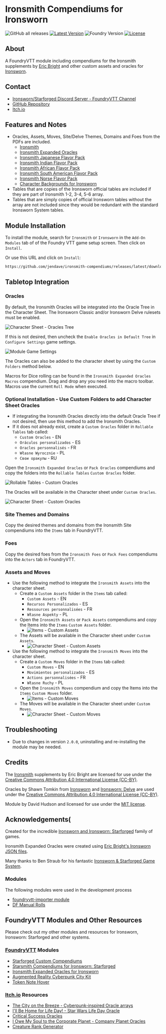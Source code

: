 # Ironsmith Compendiums for Ironsworn

![GitHub all releases](https://img.shields.io/github/downloads/jendave/ironsmith-compendiums/total)
[![Latest Version](https://img.shields.io/github/v/release/jendave/ironsmith-compendiums?display_name=tag&sort=semver&label=Latest%20Version)](https://github.com/jendave/ironsmith-compendiums/releases/latest)
![Foundry Version](https://img.shields.io/endpoint?url=https://foundryshields.com/version?url=https%3A%2F%2Fraw.githubusercontent.com%2Fjendave%2Fironsmith-compendiums%2Fmain%2Fmodule.json)
[![License](https://img.shields.io/github/license/jendave/ironsmith-compendiums)](LICENSE)

## About

A FoundryVTT module including compendiums for the Ironsmith supplements by [Eric Bright](https://preview.drivethrurpg.com/en/browse?keyword=eric%20bright) and other custom assets and oracles for [Ironsworn](https://tomkinpress.com/).

## Contact

* [Ironsworn/Starforged Discord Server - FoundryVTT Channel](https://discord.com/channels/437120373436186625/867434336201605160)
* [GitHub Repository](https://github.com/jendave/ironsmith-compendiums)
* [Itch.io](https://jendave.itch.io/)

## Features and Notes

* Oracles, Assets, Moves, Site/Delve Themes, Domains and Foes from the PDFs are included.
  * [Ironsmith](https://preview.drivethrurpg.com/en/product/351813/ironsmith)
  * [Ironsmith Expanded Oracles](https://preview.drivethrurpg.com/en/product/333665/Ironsmith-Expanded-Oracles)
  * [Ironsmith Japanese Flavor Pack](https://preview.drivethrurpg.com/en/product/372140/ironsmith-japanese-mythology-flavor-pack-softcover)
  * [Ironsmith Indian Flavor Pack](https://preview.drivethrurpg.com/en/product/374967/ironsmith-indian-hindu-mythology-flavor-pack-softcover)
  * [Ironsmith African Flavor Pack](https://preview.drivethrurpg.com/en/product/374198/ironsmith-african-mythology-flavor-pack-softcover)
  * [Ironsmith South American Flavor Pack](https://preview.drivethrurpg.com/en/product/374202/ironsmith-south-american-mythology-flavor-pack-softcover)
  * [Ironsmith Norse Flavor Pack](https://preview.drivethrurpg.com/en/product/372161/ironsmith-norse-mythology-flavor-pack-softcover)
  * [Character Backgrounds for Ironsworn](https://www.ironswornrpg.com/post/character-backgrounds-for-ironsworn?cid=8868bea5-3c91-40b5-b1bc-d6d026f45cc3&postId=63598074-ff4c-4bda-beb1-80317d09f4f7&utm_campaign=7067f655-69ec-4c0b-823c-134124256896&utm_content=491cd93c-b314-4fa4-8e46-721ee00ee645&utm_medium=mail&utm_source=so)
* Tables that are copies of the Ironsworn official tables are included if they are part of Ironsmith 1-2, 3-4, 5-6 array.
* Tables that are simply copies of official Ironsworn tables without the array are not included since they would be redundant with the standard Ironsworn System tables.

## Module Installation

To install the module, search for `Ironsmith` or `Ironsworn` in the `Add-On Modules` tab of of the Foundry VTT game setup screen. Then click on `Install`.

Or use this URL and click on `Install`:

```bash
https://github.com/jendave/ironsmith-compendiums/releases/latest/download/module.json
```

## Tabletop Integration

### Oracles

By default, the Ironsmith Oracles will be integrated into the Oracle Tree in the Character Sheet. The Ironsworn Classic and/or Ironsworn Delve rulesets must be enabled.

![Character Sheet - Oracles Tree](https://github.com/jendave/ironsmith-compendiums/blob/main/docs/oracle-tree-character-sheet.jpg?raw=true)

If this is not desired, then uncheck the `Enable Oracles in Default Tree` in `Configure Settings` game settings.

![Module Game Settings](https://github.com/jendave/ironsmith-compendiums/blob/main/docs/module-game-settings.jpg?raw=true)

The Oracles can also be added to the character sheet by using the `Custom Folders` method below.

Macros for Dice rolling can be found in the `Ironsmith Expanded Oracles Macros` compendium. Drag and drop any you need into the macro toolbar. Macros use the current `Roll Mode` when executed.

### Optional Installation - Use Custom Folders to add Character Sheet Oracles

* If integrating the Ironsmith Oracles directly into the default Oracle Tree if not desired, then use this method to add the Ironsmith Oracles.
* If it does not already exist, create a `Custom Oracles` folder in `Rollable Tables` tab called:
  * `Custom Oracles` - EN
  * `Oráculos personalizados` - ES
  * `Oracles personnalisés` - FR
  * `Własne Wyrocznie` - PL
  * `Свои оракулы` - RU

Open the `Ironsmith Expanded Oracles` or `Pack Oracles` compendiums and copy the folders into the `Rollable Tables` `Custom Oracles` folder.

![Rollable Tables - Custom Oracles](https://github.com/jendave/ironsmith-compendiums/blob/main/docs/custom-oracles-rollable-tables.jpg?raw=true)

The Oracles will be available in the Character sheet under `Custom Oracles`.

![Character Sheet - Custom Oracles](https://github.com/jendave/ironsmith-compendiums/blob/main//docs/custom-oracles-character-sheet.jpg?raw=true)

### Site Themes and Domains

Copy the desired themes and domains from the Ironsmith Site compendiums into the `Items` tab in FoundryVTT.

### Foes

Copy the desired foes from the `Ironsmith Foes` or `Pack Foes` compendiums into the `Actors` tab in FoundryVTT.

### Assets and Moves

* Use the following method to integrate the `Ironsmith Assets` into the character sheet.
  * Create a `Custom Assets` folder in the `Items` tab called:
    * `Custom Assets` - EN
    * `Recursos Personalizados` - ES
    * `Ressources personnalisées` - FR
    * `Własne Aspekty` - PL
  * Open the `Ironsmith Assets` or `Pack Assets` compendiums and copy the Items into the `Items` `Custom Assets` folder.
    * ![Items - Custom Assets](https://github.com/jendave/ironsmith-compendiums/blob/main/docs/custom-assets-items.jpg?raw=true)
  * The Assets will be available in the Character sheet under `Custom Assets`.
    * ![Character Sheet - Custom Assets](https://github.com/jendave/ironsmith-compendiums/blob/main/docs/custom-assets-character-sheet.jpg?raw=true)
* Use the following method to integrate the `Ironsmith Moves` into the character sheet.
  * Create a `Custom Moves` folder in the `Items` tab called:
    * `Custom Moves` - EN
    * `Movimientos personalizados` - ES
    * `Actions personnalisées` - FR
    * `Własne Ruchy` - PL
  * Open the `Ironsmith Moves` compendium and copy the Items into the `Items` `Custom Moves` folder.
    * ![Items - Custom Moves](https://github.com/jendave/ironsmith-compendiums/blob/main/docs/custom-moves-items.jpg?raw=true)
  * The Moves will be available in the Character sheet under `Custom Moves`.
    * ![Character Sheet - Custom Moves](https://github.com/jendave/ironsmith-compendiums/blob/main/docs/custom-moves-character-sheet.jpg?raw=true)

## Troubleshooting

* Due to changes in version `2.0.0`, uninstalling and re-installing the module may be needed.

## Credits

The [Ironsmith](https://preview.drivethrurpg.com/en/product/351813/ironsmith) supplements by Eric Bright are licensed for use under the [Creative Commons Attribution 4.0 International License (CC-BY)](https://creativecommons.org/licenses/by/4.0/).

Oracles by Shawn Tomkin from [Ironsworn](https://tomkinpress.com/pages/ironsworn) and [Ironsworn: Delve](https://tomkinpress.com/pages/ironsworn-delve) are used under the [Creative Commons Attribution 4.0 International License (CC-BY)](https://creativecommons.org/licenses/by/4.0/).

Module by David Hudson and licensed for use under the [MIT license](https://opensource.org/license/mit/).

## Acknowledgements(

Created for the incredible [Ironsworn and Ironsworn: Starforged](https://tomkinpress.com/) family of games.

Ironsmith Expanded Oracles were created using [Eric Bright's Ironsworn JSON files](https://github.com/ericbright2002/Forged_in_Obsidian).

Many thanks to Ben Straub for his fantastic [Ironsworn & Starforged Game System](https://foundryvtt.com/packages/foundry-ironsworn).

### Modules

The following modules were used in the development process

* [foundryvtt-importer module](https://github.com/EthanJWright/foundryvtt-importer)
* [DF Manual Rolls](https://foundryvtt.com/packages/df-manual-rolls)

## FoundryVTT Modules and Other Resources

Please check out my other modules and resources for Ironsworn, Ironsworn: Starforged and other systems.

### [FoundryVTT](https://foundryvtt.com/community/david-hudson/packages) Modules

* [Starforged Custom Compendiums](https://foundryvtt.com/packages/starforged-custom-oracles)
* [Starsmith Compendiums for Ironsworn: Starforged](https://foundryvtt.com/packages/starsmith-expanded-oracles)
* [Ironsmith Expanded Oracles for Ironsworn](https://foundryvtt.com/packages/ironsmith-expanded-oracles)
* [Augmented Reality Cyberpunk City Kit](https://foundryvtt.com/packages/augmented-reality-foundry)
* [Token Note Hover](https://github.com/jendave/token-note-hover)

### [Itch.io](https://jendave.itch.io/) Resources

* [The City on the Breeze - Cyberpunk-inspired Oracle arrays](https://jendave.itch.io/the-city-on-the-breeze)
* [I'll Be Home for Life Day! - Star Wars Life Day Oracle](https://jendave.itch.io/ill-be-home-for-life-day)
* [Critical Success Oracles](https://jendave.itch.io/critical-success-oracles)
* [I Owe My Soul to the Corporate Planet - Company Planet Oracles](https://jendave.itch.io/i-owe-my-soul-to-the-corporate-planet)
* [Creature Rank Generator](https://jendave.itch.io/creature-rank-generator)

